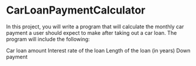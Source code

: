 # CarLoanPaymentCalculator
In this project, you will write a program that will calculate the monthly car payment a user should expect to make after taking out a car loan. The program will include the following:

Car loan amount
Interest rate of the loan
Length of the loan (in years)
Down payment
